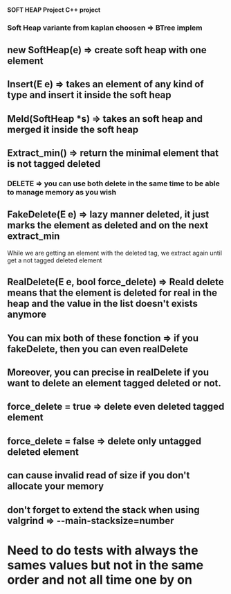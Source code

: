 #### SOFT HEAP Project C++ project

### Soft Heap variante from kaplan choosen => BTree implem

## new SoftHeap<E>(e) => create soft heap with one element

## Insert(E e) => takes an element of any kind of type and insert it inside the soft heap

## Meld(SoftHeap<E> *s) => takes an soft heap and merged it inside the soft heap

## Extract_min() => return the minimal element that is not tagged deleted



### DELETE => you can use both delete in the same time to be able to manage memory as you wish

## FakeDelete(E e) => lazy manner deleted, it just marks the element as deleted and on the next extract_min
While we are getting an element with the deleted tag, we extract again until get a not tagged deleted element

## RealDelete(E e, bool force_delete) => Reald delete means that the element is deleted for real in the heap and the value in the list doesn't exists anymore


## You can mix both of these fonction => if you fakeDelete, then you can even realDelete
## Moreover, you can precise in realDelete if you want to delete an element tagged deleted or not.
## force_delete = true => delete even deleted tagged element
## force_delete = false => delete only untagged deleted element
## can cause invalid read of size if you don't allocate your memory
## don't forget to extend the stack when using valgrind => --main-stacksize=number

# Need to do tests with always the sames values but not in the same order and not all time one by on
